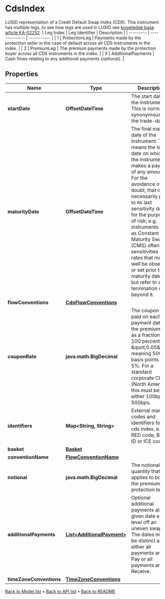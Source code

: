 

# CdsIndex

LUSID representation of a Credit Default Swap Index (CDX).     This instrument has multiple legs, to see how legs are used in LUSID see [knowledge base article KA-02252](https://support.lusid.com/knowledgebase/article/KA-02252).     | Leg Index | Leg Identifier | Description |  | --------- | -------------- | ----------- |  | 1 | ProtectionLeg | Payments made by the protection seller in the case of default across all CDS instruments in the index. |  | 2 | PremiumLeg | The premium payments made by the protection buyer across all CDS instruments in the index. |  | 3 | AdditionalPayments | Cash flows relating to any additional payments (optional). |

## Properties

| Name | Type | Description | Notes |
|------------ | ------------- | ------------- | -------------|
|**startDate** | **OffsetDateTime** | The start date of the instrument. This is normally synonymous with the trade-date. |  |
|**maturityDate** | **OffsetDateTime** | The final maturity date of the instrument. This means the last date on which the instruments makes a payment of any amount.  For the avoidance of doubt, that is not necessarily prior to its last sensitivity date for the purposes of risk; e.g. instruments such as  Constant Maturity Swaps (CMS) often have sensitivities to rates that may well be observed or set prior to the maturity date, but refer to a termination date beyond it. |  |
|**flowConventions** | [**CdsFlowConventions**](CdsFlowConventions.md) |  |  [optional] |
|**couponRate** | **java.math.BigDecimal** | The coupon rate paid on each payment date of the premium leg as a fraction of 100 percent, e.g. \&quot;0.05\&quot; meaning 500 basis points or 5%.  For a standard corporate CDS (North American) this must be either 100bps or 500bps. |  |
|**identifiers** | **Map&lt;String, String&gt;** | External market codes and identifiers for the cds index, e.g. a RED code, BBG ID or ICE code. |  |
|**basket** | [**Basket**](Basket.md) |  |  [optional] |
|**conventionName** | [**FlowConventionName**](FlowConventionName.md) |  |  [optional] |
|**notional** | **java.math.BigDecimal** | The notional quantity that applies to both the premium and protection legs. |  |
|**additionalPayments** | [**List&lt;AdditionalPayment&gt;**](AdditionalPayment.md) | Optional additional payments at a given date e.g. to level off an uneven swap.  The dates must be distinct and either all payments are Pay or all payments are Receive. |  [optional] |
|**timeZoneConventions** | [**TimeZoneConventions**](TimeZoneConventions.md) |  |  [optional] |



[Back to Model list](../README.md#documentation-for-models) &#8226; [Back to API list](../README.md#documentation-for-api-endpoints) &#8226; [Back to README](../README.md)


